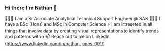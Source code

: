 ### Hi there I'm Nathan 👋
👨🏻‍💻 I am a Sr Associate Analytical Technical Support Engineer @ SAS
👨🏻‍🎓 I have a BSc (Hons) and MSc in Computer Science 
⚡ I am intreseted in all things that involve data by creating visual representations to identify trends and patterns within
📫 Reach out to me on LinkedIn (https://www.linkedin.com/in/nathan-jones-001/)


<!--
**NathanDan/NathanDan** is a ✨ _special_ ✨ repository because its `README.md` (this file) appears on your GitHub profile.

Here are some ideas to get you started:

- 🔭 I’m currently working on ...
- 🌱 I’m currently learning ...
- 👯 I’m looking to collaborate on ...
- 🤔 I’m looking for help with ...
- 💬 Ask me about ...
- 📫 How to reach me: ...
- 😄 Pronouns: ...
- ⚡ Fun fact: ...
-->

